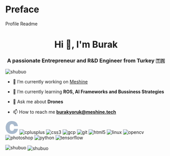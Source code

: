 # Preface
Profile Readme

<h1 align="center">Hi 👋, I'm Burak</h1>
<h3 align="center">A passionate Entrepreneur and R&D Engineer from Turkey 🇹🇷</h3>

<p align="left"> <img src="https://komarev.com/ghpvc/?username=shubuo" alt="shubuo" /> </p>

- 🔭 I’m currently working on [Meshine](wwww.meshine.tech)

- 🌱 I’m currently learning **ROS, AI Frameworks and Bussiness Strategies**

- 💬 Ask me about **Drones**

- 📫 How to reach me **burakyoruk@meshine.tech**

<p align="left"><img src="https://raw.githubusercontent.com/devicons/devicon/master/icons/c/c-original.svg" alt="c" width="40" height="40"/> <img src="https://devicons.github.io/devicon/devicon.git/icons/cplusplus/cplusplus-original.svg" alt="cplusplus" width="40" height="40"/> <img src="https://devicons.github.io/devicon/devicon.git/icons/css3/css3-original-wordmark.svg" alt="css3" width="40" height="40"/> <img src="https://www.vectorlogo.zone/logos/google_cloud/google_cloud-icon.svg" alt="gcp" width="40" height="40"/> <img src="https://www.vectorlogo.zone/logos/git-scm/git-scm-icon.svg" alt="git" width="40" height="40"/> <img src="https://devicons.github.io/devicon/devicon.git/icons/html5/html5-original-wordmark.svg" alt="html5" width="40" height="40"/> <img src="https://devicons.github.io/devicon/devicon.git/icons/linux/linux-original.svg" alt="linux" width="40" height="40"/> <img src="https://www.vectorlogo.zone/logos/opencv/opencv-icon.svg" alt="opencv" width="40" height="40"/> <img src="https://devicons.github.io/devicon/devicon.git/icons/photoshop/photoshop-plain.svg" alt="photoshop" width="40" height="40"/> <img src="https://devicons.github.io/devicon/devicon.git/icons/python/python-original.svg" alt="python" width="40" height="40"/> <img src="https://www.vectorlogo.zone/logos/tensorflow/tensorflow-icon.svg" alt="tensorflow" width="40" height="40"/></p><p><img align="left" src="https://github-readme-stats.vercel.app/api/top-langs/?username=shubuo&layout=compact&hide=html" alt="shubuo" /></p>

<p>&nbsp;<img align="center" src="https://github-readme-stats.vercel.app/api?username=shubuo&show_icons=true" alt="shubuo" /></p>


